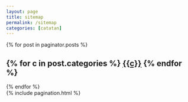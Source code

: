 ```yaml
---
layout: page
title: sitemap
permalink: /sitemap
categories: [catatan]
---
```


<section class="articles">
  {% for post in paginator.posts %}
  <article class="article">
      <h2 class="categories">
        {% for c in post.categories %}
        <a href="#!" data-base-url="{{site.baseurl}}" class="category">{{c}}</a>
        {% endfor %}
      </h2>
  </article>
  {% endfor %}
</section>
{% include pagination.html %}